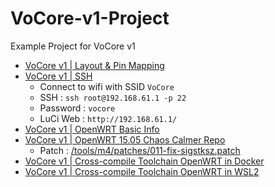 # VoCore-v1-Project
Example Project for VoCore v1

- [VoCore v1 | Layout & Pin Mapping](https://vocore.io/v1.html)
- [VoCore v1 | SSH](https://vonger.cn/?p=1536)
  - Connect to wifi with SSID `VoCore`
  - SSH      : `ssh root@192.168.61.1 -p 22`
  - Password : `vocore`
  - LuCi Web : `http://192.168.61.1/`
- [VoCore v1 | OpenWRT Basic Info](https://openwrt.org/toh/hwdata/vocore/vocore_vocore_v1.0)
- [VoCore v1 | OpenWRT 15.05 Chaos Calmer Repo](https://github.com/openwrt/chaos_calmer)
  - Patch : [/tools/m4/patches/011-fix-sigstksz.patch](https://raw.githubusercontent.com/keyfour/openwrt/2722d51c5cf6a296b8ecf7ae09e46690403a6c3d/tools/m4/patches/011-fix-sigstksz.patch)
- [VoCore v1 | Cross-compile Toolchain OpenWRT in Docker](https://medium.com/meseta-robots/set-up-cross-compile-toolchains-in-docker-to-save-time-openwrt-build-system-for-ar9331-1744629164c8)
- [VoCore v1 | Cross-compile Toolchain OpenWRT in WSL2](https://github.com/Muhammad-Yunus/VoCore-v1-Project/blob/main/Example/1.%20Cross-compile%20Toolchain%20in%20WSL2/README.md)
